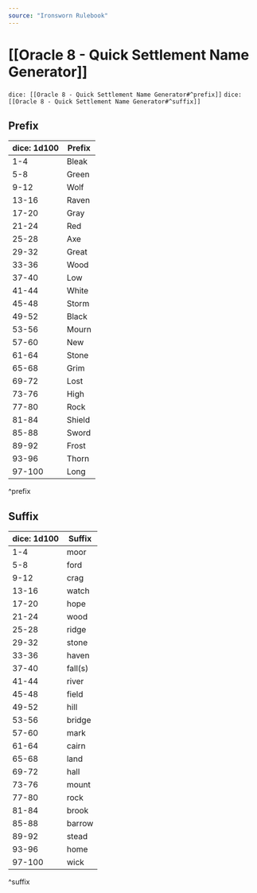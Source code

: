 ```yaml
---
source: "Ironsworn Rulebook"
---
```

# [[Oracle 8 - Quick Settlement Name Generator]]

`dice: [[Oracle 8 - Quick Settlement Name Generator#^prefix]]` `dice: [[Oracle 8 - Quick Settlement Name Generator#^suffix]]`

## Prefix

| dice: 1d100 | Prefix |
| ----------- | ------ |
| 1-4         | Bleak  |
| 5-8         | Green  |
| 9-12        | Wolf   |
| 13-16       | Raven  |
| 17-20       | Gray   |
| 21-24       | Red    |
| 25-28       | Axe    |
| 29-32       | Great  |
| 33-36       | Wood   |
| 37-40       | Low    |
| 41-44       | White  |
| 45-48       | Storm  |
| 49-52       | Black  |
| 53-56       | Mourn  |
| 57-60       | New    |
| 61-64       | Stone  |
| 65-68       | Grim   |
| 69-72       | Lost   |
| 73-76       | High   |
| 77-80       | Rock   |
| 81-84       | Shield |
| 85-88       | Sword  |
| 89-92       | Frost  |
| 93-96       | Thorn  |
| 97-100      | Long   |
^prefix

## Suffix

| dice: 1d100 | Suffix  |
| ----------- | ------- |
| 1-4         | moor    |
| 5-8         | ford    |
| 9-12        | crag    |
| 13-16       | watch   |
| 17-20       | hope    |
| 21-24       | wood    |
| 25-28       | ridge   |
| 29-32       | stone   |
| 33-36       | haven   |
| 37-40       | fall(s) |
| 41-44       | river   |
| 45-48       | field   |
| 49-52       | hill    |
| 53-56       | bridge  |
| 57-60       | mark    |
| 61-64       | cairn   |
| 65-68       | land    |
| 69-72       | hall    |
| 73-76       | mount   |
| 77-80       | rock    |
| 81-84       | brook   |
| 85-88       | barrow  |
| 89-92       | stead   |
| 93-96       | home    |
| 97-100      | wick    |
^suffix

